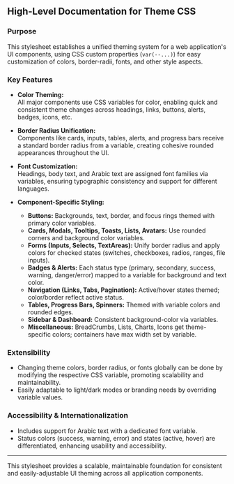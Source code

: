 ## High-Level Documentation for Theme CSS

### Purpose

This stylesheet establishes a unified theming system for a web application's UI components, using CSS custom properties (`var(--...)`) for easy customization of colors, border-radii, fonts, and other style aspects.

### Key Features

- **Color Theming:**  
  All major components use CSS variables for color, enabling quick and consistent theme changes across headings, links, buttons, alerts, badges, icons, etc.

- **Border Radius Unification:**  
  Components like cards, inputs, tables, alerts, and progress bars receive a standard border radius from a variable, creating cohesive rounded appearances throughout the UI.

- **Font Customization:**  
  Headings, body text, and Arabic text are assigned font families via variables, ensuring typographic consistency and support for different languages.

- **Component-Specific Styling:**
  - **Buttons:** Backgrounds, text, border, and focus rings themed with primary color variables.
  - **Cards, Modals, Tooltips, Toasts, Lists, Avatars:** Use rounded corners and background color variables.
  - **Forms (Inputs, Selects, TextAreas):** Unify border radius and apply colors for checked states (switches, checkboxes, radios, ranges, file inputs).
  - **Badges & Alerts:** Each status type (primary, secondary, success, warning, danger/error) mapped to a variable for background and text color.
  - **Navigation (Links, Tabs, Pagination):** Active/hover states themed; color/border reflect active status.
  - **Tables, Progress Bars, Spinners:** Themed with variable colors and rounded edges.
  - **Sidebar & Dashboard:** Consistent background-color via variables.
  - **Miscellaneous:** BreadCrumbs, Lists, Charts, Icons get theme-specific colors; containers have max width set by variable.

### Extensibility

- Changing theme colors, border radius, or fonts globally can be done by modifying the respective CSS variable, promoting scalability and maintainability.
- Easily adaptable to light/dark modes or branding needs by overriding variable values.

### Accessibility & Internationalization

- Includes support for Arabic text with a dedicated font variable.
- Status colors (success, warning, error) and states (active, hover) are differentiated, enhancing usability and accessibility.

---

This stylesheet provides a scalable, maintainable foundation for consistent and easily-adjustable UI theming across all application components.
